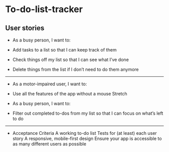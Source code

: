 # To-do-list-tracker

## User stories 


* As a busy person, I want to:

* Add tasks to a list so that I can keep track of them

* Check things off my list so that I can see what I’ve done

* Delete things from the list if I don’t need to do them anymore

---

* As a motor-impaired user, I want to:

* Use all the features of the app without a mouse
Stretch 
* As a busy person, I want to:

* Filter out completed to-dos from my list so that I can focus on what’s left to do
---
* Acceptance Criteria 
A working to-do list
Tests for (at least) each user story
A responsive, mobile-first design
Ensure your app is accessible to as many different users as possible
